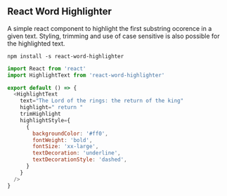 ## React Word Highlighter

A simple react component to highlight the first substring ocorence in a given text. Styling, trimming and use of case sensitive is also possible for the highlighted text.

`npm install -s react-word-highlighter`

```javascript
import React from 'react'
import HighlightText from 'react-word-highlighter'

export default () => {
  <HighlightText
    text="The Lord of the rings: the return of the king"
    highlight=" return "
    trimHighlight
    highlightStyle={
      {
        backgroundColor: '#ff0',
        fontWeight: 'bold',
        fontSize: 'xx-large',
        textDecoration: 'underline',
        textDecorationStyle: 'dashed',
      }
    }
  />
}
```
